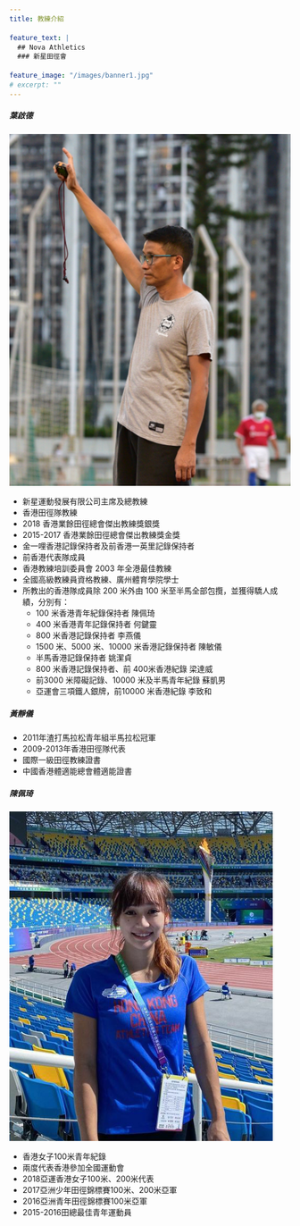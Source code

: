 ```yaml
---
title: 教練介紹

feature_text: |
  ## Nova Athletics
  ### 新星田徑會

feature_image: "/images/banner1.jpg"
# excerpt: ""
---
```

##### 葉啟德
![](/images/YKT.png)
-	新星運動發展有限公司主席及總教練
-	香港田徑隊教練
-	2018 香港業餘田徑總會傑出教練獎銀獎
-	2015-2017 香港業餘田徑總會傑出教練獎金獎
-	金一哩香港記錄保持者及前香港一英里記錄保持者
-	前香港代表隊成員
-	香港教練培訓委員會 2003 年全港最佳教練
-	全國高級教練員資格教練、廣州體育學院學士
-	所教出的香港隊成員除 200 米外由 100 米至半馬全部包攬，並獲得驕人成績，分別有：
	- 100 米香港青年紀錄保持者 陳佩琦
	- 400 米香港青年記錄保持者 何鍵靈
	- 800 米香港記錄保持者 李燕儀
	- 1500 米、5000 米、10000 米香港記錄保持者 陳敏儀
	- 半馬香港記錄保持者 姚潔貞
	- 800 米香港記錄保持者、前 400米香港紀錄 梁達威
	- 前3000 米障礙記錄、10000 米及半馬青年紀錄 蘇凱男
	- 亞運會三項鐵人銀牌，前10000 米香港紀錄 李致和

##### 黃靜儀
-	2011年渣打馬拉松青年組半馬拉松冠軍
-	2009-2013年香港田徑隊代表
-	國際一級田徑教練證書
-	中國香港體適能總會體適能證書

##### 陳佩琦
![](/images/ChanPK.png)
-	香港女子100米青年紀錄
-	兩度代表香港參加全國運動會
-	2018亞運香港女子100米、200米代表
-	2017亞洲少年田徑錦標賽100米、200米亞軍
-	2016亞洲青年田徑錦標賽100米亞軍
-	2015-2016田總最佳青年運動員
